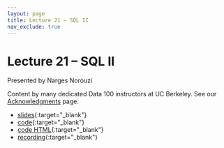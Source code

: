```yaml
---
layout: page
title: Lecture 21 – SQL II
nav_exclude: true
---
```


# Lecture 21 – SQL II

Presented by Narges Norouzi


Content by many dedicated Data 100 instructors at UC Berkeley. See our [Acknowledgments](../../acks) page.

- [slides](https://docs.google.com/presentation/d/1FYM0rOhev0kJCuJAC9b8NtZ3tUYMcGk-upWCvxEPRFM/edit?usp=share_link){:target="_blank"}
- [code](https://data100.datahub.berkeley.edu/hub/user-redirect/git-pull?repo=https%3A%2F%2Fgithub.com%2FDS-100%2Fsp25-student&urlpath=lab%2Ftree%2Fsp25-student%2Flecture%2Flec21%2Flec21.ipynb&branch=main){:target="_blank"}
- [code HTML](../../resources/assets/lectures/lec21/lec21.html){:target="_blank"}
- [recording](https://youtu.be/NesOkgt-jfg){:target="_blank"}